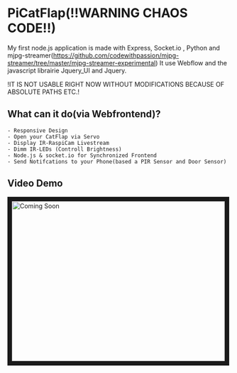 PiCatFlap(!!WARNING CHAOS CODE!!)
===

My first node.js application is made with Express, Socket.io , Python 
and mjpg-streamer(https://github.com/codewithpassion/mjpg-streamer/tree/master/mjpg-streamer-experimental)
It use Webflow and the javascript librairie Jquery_UI and Jquery.

!IT IS NOT USABLE RIGHT NOW WITHOUT MODIFICATIONS BECAUSE OF ABSOLUTE PATHS ETC.!

## What can it do(via Webfrontend)?
	- Responsive Design
	- Open your CatFlap via Servo 
	- Display IR-RaspiCam Livestream 
	- Dimm IR-LEDs (Controll Brightness)
	- Node.js & socket.io for Synchronized Frontend
	- Send Notifcations to your Phone(based a PIR Sensor and Door Sensor)

## Video Demo
 
<a href="http://www.youtube.com/watch?feature=player_embedded&v=YOUTUBE_VIDEO_ID_HERE
" target="_blank"><img src="http://img.youtube.com/vi/YOUTUBE_VIDEO_ID_HERE/0.jpg" 
alt="Coming Soon" width="480" height="360" border="10" /></a>
